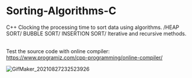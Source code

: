


# Sorting-Algorithms-C
C++  Clocking the processing time to sort data using algorithms. /HEAP SORT/ BUBBLE SORT/ INSERTION SORT/ Iterative and recursive methods.</br></br>

Test the source code with online compiler: https://www.programiz.com/cpp-programming/online-compiler/

![GifMaker_20210827232523926](https://user-images.githubusercontent.com/57880227/131204900-94141e89-f32e-4a42-a8fc-979e0ded6ddd.gif)


